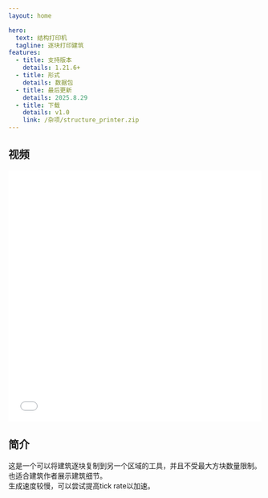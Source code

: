 ```yaml
---
layout: home

hero:
  text: 结构打印机
  tagline: 逐块打印建筑
features:
  - title: 支持版本
    details: 1.21.6+
  - title: 形式
    details: 数据包
  - title: 最后更新
    details: 2025.8.29
  - title: 下载
    details: v1.0
    link: /杂项/structure_printer.zip
---
```


## 视频

<iframe src="//player.bilibili.com/player.html?bvid=BV1dteCzQEoe&autoplay=0" 
        frameborder="0" 
        width="100%" 
        height="500" 
        allowfullscreen="true">
</iframe>

## 简介

这是一个可以将建筑逐块复制到另一个区域的工具，并且不受最大方块数量限制。也适合建筑作者展示建筑细节。  
生成速度较慢，可以尝试提高tick rate以加速。
